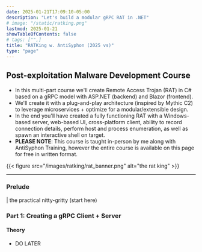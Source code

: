 ```yaml
---
date: 2025-01-21T17:09:10-05:00
description: "Let's build a modular gRPC RAT in .NET"
# image: "/static/ratking.png"
lastmod: 2025-01-21
showTableOfContents: false
# tags: ["",]
title: "RATKing w. AntiSyphon (2025 vs)"
type: "page"
---
```



## Post-exploitation Malware Development Course
- In this multi-part course we'll create Remote Access Trojan (RAT) in C# based on a gRPC model with ASP.NET (backend) and Blazor (frontend). 
- We'll create it with a plug-and-play architecture (inspired by Mythic C2) to leverage microservices + optimize for a modular/extensible design. 
- In the end you'll have created a fully functioning RAT with a Windows-based server, web-based UI, cross-platform client, ability to record connection details, perform host and process enumeration, as well as spawn an interactive shell on target.
- **PLEASE NOTE**: This course is taught in-person by me along with AntiSyphon Training, however the entire course is available on this page for free in written format. 

{{< figure src="/images/ratking/rat_banner.png" alt="the rat king" >}}
___




### Prelude
| the practical nitty-gritty (start here)


### Part 1: Creating a gRPC Client + Server
#### Theory
- DO LATER

####

